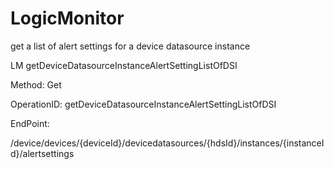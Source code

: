 #     LogicMonitor


get a list of alert settings for a device datasource instance

LM getDeviceDatasourceInstanceAlertSettingListOfDSI

Method: Get

OperationID: getDeviceDatasourceInstanceAlertSettingListOfDSI

EndPoint:

/device/devices/{deviceId}/devicedatasources/{hdsId}/instances/{instanceId}/alertsettings
